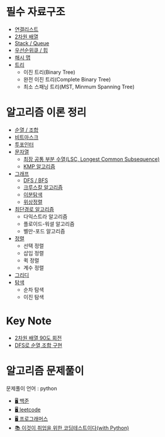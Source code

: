 # 필수 자료구조
* [연결리스트](note/dataStructure/linked_list.md)
* [2차원 배열](note/dataStructure/2dm_list.md)
* [Stack / Queue](note/dataStructure/stack_queue.md)
* [우선순위큐 / 힙](note/dataStructure/queue_heap.md)
* [해시 맵](note/dataStructure/hash_map.md)
* [트리](note/dataStructure/tree.md)
    * 이진 트리(Binary Tree)
    * 완전 이진 트리(Complete Binary Tree)
    * 최소 스패닝 트리(MST, Minmum Spanning Tree)

# 알고리즘 이론 정리
* [순열 / 조합]()
* [비트마스크]()
* [투포인터]()
* [문자열]()
    * [최장 공통 부분 수열(LSC, Longest Common Subsequence)]()
    * [KMP 알고리즘]()
* [그래프]()
    * [DFS / BFS](note/algorithm/DFS_BFS.md)
    * [크루스칼 알고리즘]()
    * [이분탐색]()
    * [위상정렬]()
* [최단경로 알고리즘](note/algorithm/shortestPath.md)
    * 다익스트라 알고리즘
    * 플로이드-워셜 알고리즘
    * 벨만-포드 알고리즘
* [정렬](/note/algorithm/sort.md)
    * 선택 정렬
    * 삽입 정렬
    * 퀵 정렬
    * 계수 정렬
* [그리디](/note/algorithm/greedy.md)
* [탐색](note/algorithm/search.md)
    * 순차 탐색
    * 이진 탐색

# Key Note
* [2차원 배열 90도 회전](note/keyNote/rotateMatrix.md)
* [DFS로 순열,조합 구현](note/keyNote/dfsPerCombi.md)

# 알고리즘 문제풀이
문제풀이 언어 : python
* [🖥 백준](exercise/baekjoon)
* [🖥 leetcode](exercise/leetcode)
* [🖥 프로그래머스](exercise/programmers)
* [📚 이것이 취업을 위한 코딩테스트이다(with Python)](https://github.com/SeeunChoi1/python-for-coding-test)